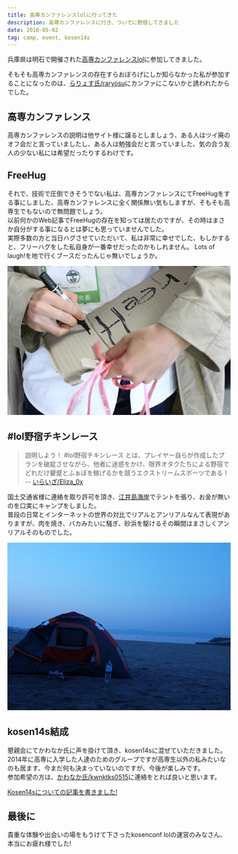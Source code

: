 ```yaml
---
title: 高専カンファレンスlolに行ってきた
description: 高専カンファレンスに行き、ついでに野宿してきました
date: 2016-05-02
tag: camp, event, kosen14s
---
```


兵庫県は明石で開催された[高専カンファレンスlol](http://kosenconf.me/)に参加してきました。  

<!--more-->

そもそも高専カンファレンスの存在すらおぼろげにしか知らなかった私が参加することになったのは、[らりょす氏/raryosu](https://twitter.com/raryosu)にカンファにこないかと誘われたからでした。  

## 高専カンファレンス
  
高専カンファレンスの説明は他サイト様に譲るとしましょう、ある人はツイ廃のオフ会だと言っていましたし、ある人は勉強会だと言っていました、気の合う友人の少ない私には希望だったりするわけです。  
  
## FreeHug
  
それで、技術で圧倒できそうでない私は、高専カンファレンスにてFreeHugをする事にしました、高専カンファレンスに全く関係無い気もしますが、そもそも高専生でもないので無問題でしょう。  
以前何かのWeb記事でFreeHugの存在を知っては居たのですが、その時はまさか自分がする事になるとは夢にも思っていませんでした。  
実際多数の方と当日ハグさせていただいて、私は非常に幸せでした、もしかすると、フリーハグをした私自身が一番幸せだったのかもしれません。
Lots of laugh!を地で行くブースだったんじゃ無いでしょうか。  

![](../images/FreeHug.jpg)

## #lol野宿チキンレース
  
> 説明しよう！ #lol野宿チキンレース とは、プレイヤー自らが作成したプランを破綻させながら、他者に迷惑をかけ、限界オタクたちによる野宿でどれだけ顰蹙とふぁぼを稼げるかを競うエクストリームスポーツである！  
> -- [いらいざ/Eliza_0x](https://twitter.com/Eliza_0x/status/726199384812060672)

国土交通省様に連絡を取り許可を頂き、[江井島海岸](http://www.yokoso-akashi.jp/play/%E6%B5%B7%E3%83%BB%E6%B5%B7%E5%B2%B8/39)でテントを張り、お金が無いのを口実にキャンプをしました。  
普段の日常とインターネットの世界の対比でリアルとアンリアルなんて表現がありますが、肉を焼き、バカみたいに騒ぎ、砂浜を駆けるその瞬間はまさしくアンリアルそのものでした。  

![](../images/lol_camp.jpg)

## kosen14s結成
  
懇親会にてかわなか氏に声を掛けて頂き、kosen14sに混ぜていただきました。  
2014年に高専に入学した人達のためのグループですが高専生以外の私みたいなのも居ます、今まだ何も決まっていないのですが、今後が楽しみです。  
参加希望の方は、[かわなか氏/kwnktks0515](https://twitter.com/kwnktks0515)に連絡をとれば良いと思います。  
  
[Kosen14sについての記事を書きました!](./2016-05-04-kosen14s.html)

## 最後に
  
貴重な体験や出会いの場をもうけて下さったkosenconf lolの運営のみなさん、本当にお疲れ様でした!
